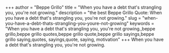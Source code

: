 +++
author = "Beppe Grillo"
title = "When you have a debt that's strangling you, you're not growing."
description = "the best Beppe Grillo Quote: When you have a debt that's strangling you, you're not growing."
slug = "when-you-have-a-debt-thats-strangling-you-youre-not-growing"
keywords = "When you have a debt that's strangling you, you're not growing.,beppe grillo,beppe grillo quotes,beppe grillo quote,beppe grillo sayings,beppe grillo saying,quotes, sayings,quote, saying, motivation"
+++
When you have a debt that's strangling you, you're not growing.
